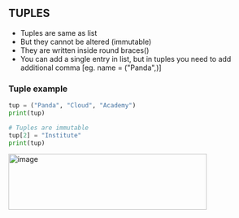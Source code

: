 ## TUPLES
- Tuples are same as list
- But they cannot be altered (immutable)
- They are written inside round braces()
- You can add a single entry in list, but in tuples you need to add additional comma [eg. name = ("Panda",)]

### Tuple example
```py
tup = ("Panda", "Cloud", "Academy")
print(tup)

# Tuples are immutable
tup[2] = "Institute"
print(tup)
```
<img width="390" height="110" alt="image" src="https://github.com/user-attachments/assets/f89365e4-cbc7-4722-a198-bea28d3804cb" />

